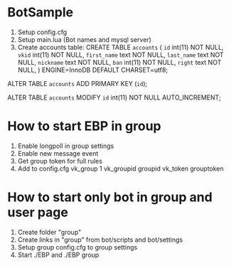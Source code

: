 # BotSample
1) Setup config.cfg
2) Setup main.lua (Bot names and mysql server)
3) Create accounts table:
CREATE TABLE `accounts` (
`id` int(11) NOT NULL,
`vkid` int(11) NOT NULL,
`first_name` text NOT NULL,
`last_name` text NOT NULL,
`nickname` text NOT NULL,
`ban` int(11) NOT NULL,
`right` text NOT NULL,
) ENGINE=InnoDB DEFAULT CHARSET=utf8;

ALTER TABLE `accounts` 
ADD PRIMARY KEY (`id`);

ALTER TABLE `accounts`
MODIFY `id` int(11) NOT NULL AUTO_INCREMENT;

# How to start EBP in group
1) Enable longpoll in group settings
2) Enable new message event
3) Get group token for full rules
3) Add to config.cfg
vk_group 1
vk_groupid groupid
vk_token grouptoken

# How to start only bot in group and user page
1) Create folder "group"
2) Create links in "group" from bot/scripts and bot/settings
3) Setup group config.cfg to group settings
4) Start ./EBP and ./EBP group
